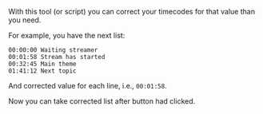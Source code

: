 With this tool (or script) you can correct your timecodes for that value than you need.

For example, you have the next list:

```text
00:00:00 Waiting streamer
00:01:58 Stream has started
00:32:45 Main theme
01:41:12 Next topic
```

And corrected value for each line, i.e., `00:01:58`.

Now you can take corrected list after button had clicked.
